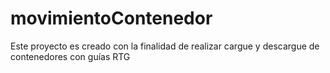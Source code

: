 # movimientoContenedor
Este proyecto es creado con la finalidad de realizar cargue y descargue de contenedores con guías RTG
